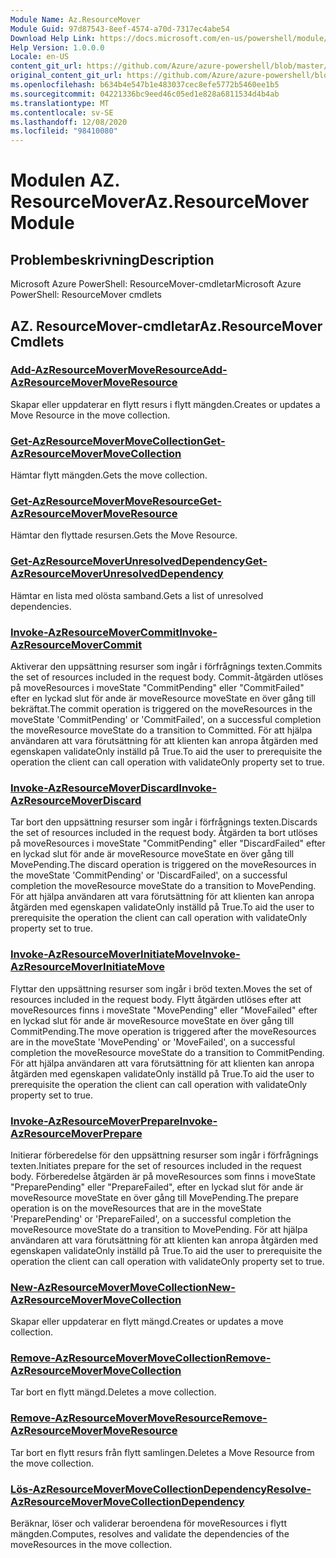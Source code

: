 ```yaml
---
Module Name: Az.ResourceMover
Module Guid: 97d87543-8eef-4574-a70d-7317ec4abe54
Download Help Link: https://docs.microsoft.com/en-us/powershell/module/az.resourcemover
Help Version: 1.0.0.0
Locale: en-US
content_git_url: https://github.com/Azure/azure-powershell/blob/master/src/ResourceMover/help/Az.ResourceMover.md
original_content_git_url: https://github.com/Azure/azure-powershell/blob/master/src/ResourceMover/help/Az.ResourceMover.md
ms.openlocfilehash: b634b4e547b1e483037cec8efe5772b5460ee1b5
ms.sourcegitcommit: 04221336bc9eed46c05ed1e828a6811534d4b4ab
ms.translationtype: MT
ms.contentlocale: sv-SE
ms.lasthandoff: 12/08/2020
ms.locfileid: "98410080"
---
```

# <span data-ttu-id="ee614-101">Modulen AZ. ResourceMover</span><span class="sxs-lookup"><span data-stu-id="ee614-101">Az.ResourceMover Module</span></span>
## <span data-ttu-id="ee614-102">Problembeskrivning</span><span class="sxs-lookup"><span data-stu-id="ee614-102">Description</span></span>
<span data-ttu-id="ee614-103">Microsoft Azure PowerShell: ResourceMover-cmdletar</span><span class="sxs-lookup"><span data-stu-id="ee614-103">Microsoft Azure PowerShell: ResourceMover cmdlets</span></span>

## <span data-ttu-id="ee614-104">AZ. ResourceMover-cmdletar</span><span class="sxs-lookup"><span data-stu-id="ee614-104">Az.ResourceMover Cmdlets</span></span>
### [<span data-ttu-id="ee614-105">Add-AzResourceMoverMoveResource</span><span class="sxs-lookup"><span data-stu-id="ee614-105">Add-AzResourceMoverMoveResource</span></span>](Add-AzResourceMoverMoveResource.md)
<span data-ttu-id="ee614-106">Skapar eller uppdaterar en flytt resurs i flytt mängden.</span><span class="sxs-lookup"><span data-stu-id="ee614-106">Creates or updates a Move Resource in the move collection.</span></span>

### [<span data-ttu-id="ee614-107">Get-AzResourceMoverMoveCollection</span><span class="sxs-lookup"><span data-stu-id="ee614-107">Get-AzResourceMoverMoveCollection</span></span>](Get-AzResourceMoverMoveCollection.md)
<span data-ttu-id="ee614-108">Hämtar flytt mängden.</span><span class="sxs-lookup"><span data-stu-id="ee614-108">Gets the move collection.</span></span>

### [<span data-ttu-id="ee614-109">Get-AzResourceMoverMoveResource</span><span class="sxs-lookup"><span data-stu-id="ee614-109">Get-AzResourceMoverMoveResource</span></span>](Get-AzResourceMoverMoveResource.md)
<span data-ttu-id="ee614-110">Hämtar den flyttade resursen.</span><span class="sxs-lookup"><span data-stu-id="ee614-110">Gets the Move Resource.</span></span>

### [<span data-ttu-id="ee614-111">Get-AzResourceMoverUnresolvedDependency</span><span class="sxs-lookup"><span data-stu-id="ee614-111">Get-AzResourceMoverUnresolvedDependency</span></span>](Get-AzResourceMoverUnresolvedDependency.md)
<span data-ttu-id="ee614-112">Hämtar en lista med olösta samband.</span><span class="sxs-lookup"><span data-stu-id="ee614-112">Gets a list of unresolved dependencies.</span></span>

### [<span data-ttu-id="ee614-113">Invoke-AzResourceMoverCommit</span><span class="sxs-lookup"><span data-stu-id="ee614-113">Invoke-AzResourceMoverCommit</span></span>](Invoke-AzResourceMoverCommit.md)
<span data-ttu-id="ee614-114">Aktiverar den uppsättning resurser som ingår i förfrågnings texten.</span><span class="sxs-lookup"><span data-stu-id="ee614-114">Commits the set of resources included in the request body.</span></span>
<span data-ttu-id="ee614-115">Commit-åtgärden utlöses på moveResources i moveState "CommitPending" eller "CommitFailed" efter en lyckad slut för ande är moveResource moveState en över gång till bekräftat.</span><span class="sxs-lookup"><span data-stu-id="ee614-115">The commit operation is triggered on the moveResources in the moveState 'CommitPending' or 'CommitFailed', on a successful completion the moveResource moveState do a transition to Committed.</span></span>
<span data-ttu-id="ee614-116">För att hjälpa användaren att vara förutsättning för att klienten kan anropa åtgärden med egenskapen validateOnly inställd på True.</span><span class="sxs-lookup"><span data-stu-id="ee614-116">To aid the user to prerequisite the operation the client can call operation with validateOnly property set to true.</span></span>

### [<span data-ttu-id="ee614-117">Invoke-AzResourceMoverDiscard</span><span class="sxs-lookup"><span data-stu-id="ee614-117">Invoke-AzResourceMoverDiscard</span></span>](Invoke-AzResourceMoverDiscard.md)
<span data-ttu-id="ee614-118">Tar bort den uppsättning resurser som ingår i förfrågnings texten.</span><span class="sxs-lookup"><span data-stu-id="ee614-118">Discards the set of resources included in the request body.</span></span>
<span data-ttu-id="ee614-119">Åtgärden ta bort utlöses på moveResources i moveState "CommitPending" eller "DiscardFailed" efter en lyckad slut för ande är moveResource moveState en över gång till MovePending.</span><span class="sxs-lookup"><span data-stu-id="ee614-119">The discard operation is triggered on the moveResources in the moveState 'CommitPending' or 'DiscardFailed', on a successful completion the moveResource moveState do a transition to MovePending.</span></span>
<span data-ttu-id="ee614-120">För att hjälpa användaren att vara förutsättning för att klienten kan anropa åtgärden med egenskapen validateOnly inställd på True.</span><span class="sxs-lookup"><span data-stu-id="ee614-120">To aid the user to prerequisite the operation the client can call operation with validateOnly property set to true.</span></span>

### [<span data-ttu-id="ee614-121">Invoke-AzResourceMoverInitiateMove</span><span class="sxs-lookup"><span data-stu-id="ee614-121">Invoke-AzResourceMoverInitiateMove</span></span>](Invoke-AzResourceMoverInitiateMove.md)
<span data-ttu-id="ee614-122">Flyttar den uppsättning resurser som ingår i bröd texten.</span><span class="sxs-lookup"><span data-stu-id="ee614-122">Moves the set of resources included in the request body.</span></span>
<span data-ttu-id="ee614-123">Flytt åtgärden utlöses efter att moveResources finns i moveState "MovePending" eller "MoveFailed" efter en lyckad slut för ande är moveResource moveState en över gång till CommitPending.</span><span class="sxs-lookup"><span data-stu-id="ee614-123">The move operation is triggered after the moveResources are in the moveState 'MovePending' or 'MoveFailed', on a successful completion the moveResource moveState do a transition to CommitPending.</span></span>
<span data-ttu-id="ee614-124">För att hjälpa användaren att vara förutsättning för att klienten kan anropa åtgärden med egenskapen validateOnly inställd på True.</span><span class="sxs-lookup"><span data-stu-id="ee614-124">To aid the user to prerequisite the operation the client can call operation with validateOnly property set to true.</span></span>

### [<span data-ttu-id="ee614-125">Invoke-AzResourceMoverPrepare</span><span class="sxs-lookup"><span data-stu-id="ee614-125">Invoke-AzResourceMoverPrepare</span></span>](Invoke-AzResourceMoverPrepare.md)
<span data-ttu-id="ee614-126">Initierar förberedelse för den uppsättning resurser som ingår i förfrågnings texten.</span><span class="sxs-lookup"><span data-stu-id="ee614-126">Initiates prepare for the set of resources included in the request body.</span></span>
<span data-ttu-id="ee614-127">Förberedelse åtgärden är på moveResources som finns i moveState "PreparePending" eller "PrepareFailed", efter en lyckad slut för ande är moveResource moveState en över gång till MovePending.</span><span class="sxs-lookup"><span data-stu-id="ee614-127">The prepare operation is on the moveResources that are in the moveState 'PreparePending' or 'PrepareFailed', on a successful completion the moveResource moveState do a transition to MovePending.</span></span>
<span data-ttu-id="ee614-128">För att hjälpa användaren att vara förutsättning för att klienten kan anropa åtgärden med egenskapen validateOnly inställd på True.</span><span class="sxs-lookup"><span data-stu-id="ee614-128">To aid the user to prerequisite the operation the client can call operation with validateOnly property set to true.</span></span>

### [<span data-ttu-id="ee614-129">New-AzResourceMoverMoveCollection</span><span class="sxs-lookup"><span data-stu-id="ee614-129">New-AzResourceMoverMoveCollection</span></span>](New-AzResourceMoverMoveCollection.md)
<span data-ttu-id="ee614-130">Skapar eller uppdaterar en flytt mängd.</span><span class="sxs-lookup"><span data-stu-id="ee614-130">Creates or updates a move collection.</span></span>

### [<span data-ttu-id="ee614-131">Remove-AzResourceMoverMoveCollection</span><span class="sxs-lookup"><span data-stu-id="ee614-131">Remove-AzResourceMoverMoveCollection</span></span>](Remove-AzResourceMoverMoveCollection.md)
<span data-ttu-id="ee614-132">Tar bort en flytt mängd.</span><span class="sxs-lookup"><span data-stu-id="ee614-132">Deletes a move collection.</span></span>

### [<span data-ttu-id="ee614-133">Remove-AzResourceMoverMoveResource</span><span class="sxs-lookup"><span data-stu-id="ee614-133">Remove-AzResourceMoverMoveResource</span></span>](Remove-AzResourceMoverMoveResource.md)
<span data-ttu-id="ee614-134">Tar bort en flytt resurs från flytt samlingen.</span><span class="sxs-lookup"><span data-stu-id="ee614-134">Deletes a Move Resource from the move collection.</span></span>

### [<span data-ttu-id="ee614-135">Lös-AzResourceMoverMoveCollectionDependency</span><span class="sxs-lookup"><span data-stu-id="ee614-135">Resolve-AzResourceMoverMoveCollectionDependency</span></span>](Resolve-AzResourceMoverMoveCollectionDependency.md)
<span data-ttu-id="ee614-136">Beräknar, löser och validerar beroendena för moveResources i flytt mängden.</span><span class="sxs-lookup"><span data-stu-id="ee614-136">Computes, resolves and validate the dependencies of the moveResources in the move collection.</span></span>

